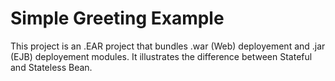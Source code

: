 Simple Greeting Example
==========================================================================
This project is an .EAR project that bundles .war (Web) deployement and .jar (EJB) deployement modules.
It illustrates the difference between Stateful and Stateless Bean.

